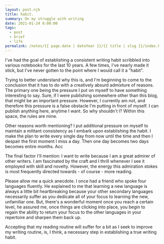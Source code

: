 ```yaml
---
layout: post.njk
title: habit.
summary: On my struggle with writing
date: 2021-01-24 8:00:00
tags:
  - post
  - brief
  - life
permalink: /notes/{{ page.date | dateYear }}/{{ title | slug }}/index.html
---
```


I've had the goal of establishing a consistent writing habit scribbled into various notebooks for the last 10 years. A few times, I've nearly made it stick, but I've never gotten to the point where I would call it a "habit". 

Trying to better understand why this is, and I'm beginning to come to the conclusion that it has to do with a creatively absurd admixture of reasons. The primary one being the pressure I put on myself to have something interesting to say. Sure, if I were publishing somewhere other than this blog, that might be an important pressure. However, I currently am not, and therefore this pressure is a false obstacle I'm putting in front of myself. I can publish anything here, anytime I want. So why shouldn't I? Within this space, the rules are mine. 

Other reasons worth mentioning? I put additional pressure on myself to maintain a militant consistency as I embark upon establishing the habit. I make the plan to write every single day from now until the time and then I despair the first moment I miss a day. Then one day becomes two days becomes entire months. Acc

The final factor I'll mention: I want to write because I am a great admirer of other writers. I am fascinated by the craft and I thrill whenever I see it employed with skill and novelty. However, the energy this admiration stokes is most frequently directed towards - of course - more reading. 

Please allow me a quick anecdote. I once had a friend who spoke four languages fluently. He explained to me that learning a new language is always a little bit heartbreaking because your other secondary languages necessarily suffer as you dedicate all of your focus to learning the new, unfamiliar one. But, there's a wonderful moment once you reach a certain level, he assured me, once things are clicking into place, you begin to regain the ability to return your focus to the other languages in your repertoire and sharpen them back up. 

Accepting that my reading routine will suffer for a bit as I seek to improve my writing routine, is, I think, a necessary step in establishing a true writing habit.